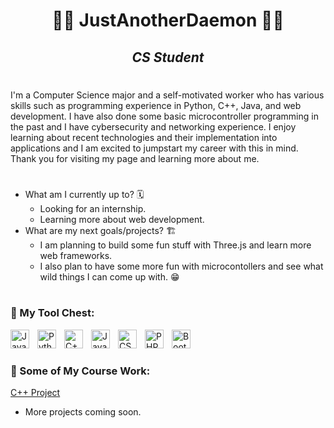 <h1 align="center">🧑‍💻 JustAnotherDaemon 🧑‍💻</h1>
<h2 align="center"><i>CS Student</i></h2>

#

I'm a Computer Science major and a self-motivated worker who has various skills such as programming experience in Python, C++, Java, and web development. I have also done some basic microcontroller programming in the past and I have cybersecurity and networking experience. I enjoy learning about recent technologies and their implementation into applications and I am excited to jumpstart my career with this in mind. Thank you for visiting my page and learning more about me.

#

- What am I currently up to? 🗓
    - Looking for an internship.
    - Learning more about web development. 
- What are my next goals/projects? 🏗
    - I am planning to build some fun stuff with Three.js and learn more web frameworks.
    - I also plan to have some more fun with microcontollers and see what wild things I can come up with. 😁

#

### 🧰 My Tool Chest:

<img align="left" alt="Java" width="30px" style="padding-right: 10px;" src="https://cdn.jsdelivr.net/gh/devicons/devicon/icons/java/java-original.svg"/>
<img align="left" alt="Python" width="30px" style="padding-right: 10px;" src="https://cdn.jsdelivr.net/gh/devicons/devicon/icons/python/python-original.svg"/>
<img align="left" alt="C++" width="30px" style="padding-right: 10px;" src="https://cdn.jsdelivr.net/gh/devicons/devicon/icons/cplusplus/cplusplus-original.svg"/>
<img align="left" alt="JavaScript" width="30px" style="padding-right: 10px;" src="https://cdn.jsdelivr.net/gh/devicons/devicon/icons/javascript/javascript-original.svg"/>
<img align="left" alt="CSS" width="30px" style="padding-right: 10px;" src="https://cdn.jsdelivr.net/gh/devicons/devicon/icons/css3/css3-original.svg"/>
<img align="left" alt="PHP" width="30px" style="padding-right: 10px;" src="https://cdn.jsdelivr.net/gh/devicons/devicon/icons/php/php-original.svg"/>
<img align="left" alt="Bootstrap" width="30px" style="padding-right: 10px;" src="https://cdn.jsdelivr.net/gh/devicons/devicon/icons/bootstrap/bootstrap-original.svg"/>

</br>

#

### 📁 Some of My Course Work:

<a href="https://github.com/JustAnotherDaemon/Data_Structures_Project5" target="_blank">C++ Project</a>

- More projects coming soon.

#
